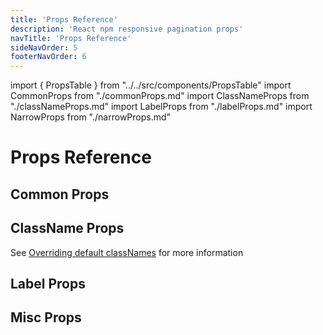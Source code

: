 ```yaml
---
title: 'Props Reference'
description: 'React npm responsive pagination props'
navTitle: 'Props Reference'
sideNavOrder: 5
footerNavOrder: 6
---
```


import { PropsTable } from "../../src/components/PropsTable"
import CommonProps from "./commonProps.md"
import ClassNameProps from "./classNameProps.md"
import LabelProps from "./labelProps.md"
import NarrowProps from "./narrowProps.md"

# Props Reference

## Common Props

<PropsTable>
  <CommonProps />
</PropsTable>

## ClassName Props

See [Overriding default classNames](/custom-styled-pagination/#overriding-default-classnames) for more information

<PropsTable>
  <ClassNameProps />
</PropsTable>

## Label Props

<PropsTable>
  <LabelProps />
</PropsTable>

## Misc Props

<PropsTable>
  <NarrowProps />
</PropsTable>

